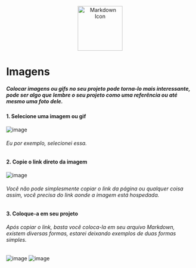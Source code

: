 <p align="center">
  <img src="https://cdn0.iconfinder.com/data/icons/octicons/1024/markdown-512.png" alt="Markdown Icon" width="120px" height="120px">
</p>

# Imagens
##### Colocar imagens ou gifs no seu projeto pode torna-lo mais interessante, pode ser algo que lembre o seu projeto como uma referência ou até mesmo uma foto dele.

#### 1. Selecione uma imagem ou gif </h4>
![image]("https://i.gyazo.com/5b71f8032a73d3ace545c451f883a196.png")
###### Eu por exemplo, selecionei essa.

#### 2. Copie o link direto da imagem </h4>
![image]("https://i.gyazo.com/7297c5ef985b2aa361bd8ffe697603fe.png")
###### Você não pode simplesmente copiar o link da página ou qualquer coisa assim, você precisa do link aonde a imagem está hospedada.

#### 3. Coloque-a em seu projeto </h4>
###### Após copiar o link, basta você coloca-la em seu arquivo Markdown, existem diversas formas, estarei deixando exemplos de duas formas simples.

![image]("https://i.gyazo.com/9f651ca9c1305b6ec7b8e175a6b9f866.png")
![image]("https://i.gyazo.com/e4088aad4b06b4e2d3abc7f6d6950bd5.png")
